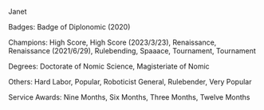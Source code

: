 Janet

Badges: Badge of Diplonomic (2020)

Champions: High Score, High Score (2023/3/23), Renaissance, Renaissance (2021/6/29), Rulebending, Spaaace, Tournament, Tournament

Degrees: Doctorate of Nomic Science, Magisteriate of Nomic

Others: Hard Labor, Popular, Roboticist General, Rulebender, Very Popular

Service Awards: Nine Months, Six Months, Three Months, Twelve Months


